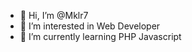 - 👋 Hi, I’m @Mklr7
- 👀 I’m interested in Web Developer
- 🌱 I’m currently learning PHP Javascript


<!---
Mklr7/Mklr7 is a ✨ special ✨ repository because its `README.md` (this file) appears on your GitHub profile.
You can click the Preview link to take a look at your changes.
--->
